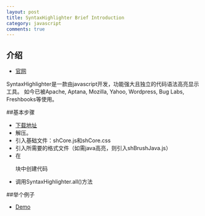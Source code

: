 ```yaml
---
layout: post
title: SyntaxHighlighter Brief Introduction
category: javascript
comments: true
---
```


## 介绍
- <a href="http://alexgorbatchev.com/SyntaxHighlighter/download/">官网</a>

SyntaxHighlighter是一款由javascript开发，功能强大且独立的代码语法高亮显示工具。
如今已被Apache, Aptana, Mozilla, Yahoo, Wordpress, Bug Labs, Freshbooks等使用。


##基本步骤
- <a href="http://alexgorbatchev.com/SyntaxHighlighter/download/">下载地址</a>
- 解压。
- 引入基础文件：shCore.js和shCore.css
- 引入所需要的格式文件（如需java高亮，则引入shBrushJava.js）
- 在<pre />块中创建代码
- 调用SyntaxHighlighter.all()方法

##举个例子
- <a href="http://alexgorbatchev.com/SyntaxHighlighter/manual/installation.html">Demo</a>





